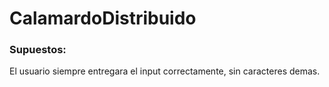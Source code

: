 # CalamardoDistribuido



### Supuestos:

  El usuario siempre entregara el input correctamente, sin caracteres demas.